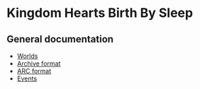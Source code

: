 # Kingdom Hearts Birth By Sleep

## General documentation

* [Worlds](worlds.md)
* [Archive format](bbsa.md)
* [ARC format](arc.md)
* [Events](events.md)
